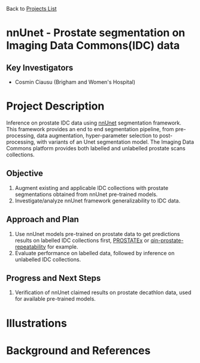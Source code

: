 Back to [Projects List](../../README.md#ProjectsList)

# nnUnet - Prostate segmentation on Imaging Data Commons(IDC) data

## Key Investigators

- Cosmin Ciausu (Brigham and Women's Hospital)

# Project Description

Inference on prostate IDC data using [nnUnet](https://github.com/MIC-DKFZ/nnUNet) segmentation framework.  
This framework provides an end to end segmentation pipeline, from pre-processing, data augmentation, hyper-parameter selection to post-processing, with variants of an Unet segmentation model.
The Imaging Data Commons platform provides both labelled and unlabelled prostate scans collections.

## Objective

1. Augment existing and applicable IDC collections with prostate segmentations obtained from nnUnet pre-trained models. 
2. Investigate/analyze nnUnet framework generalizability to IDC data. 

## Approach and Plan

1. Use nnUnet models pre-trained on prostate data to get predictions results on labelled IDC collections first, [PROSTATEx](https://portal.imaging.datacommons.cancer.gov/explore/filters/?access=Public&collection_id=Community&collection_id=prostatex) or [qin-prostate-repeatability](https://portal.imaging.datacommons.cancer.gov/explore/filters/?access=Public&collection_id=QIN&collection_id=qin_prostate_repeatability) for example.
2. Evaluate performance on labelled data, followed by inference on unlabelled IDC collections.

## Progress and Next Steps

1. Verification of nnUnet claimed results on prostate decathlon data, used for available pre-trained models.

# Illustrations

<!-- Add pictures and links to videos that demonstrate what has been accomplished.
![Description of picture](Example2.jpg)
![Some more images](Example2.jpg)
-->

# Background and References

<!-- If you developed any software, include link to the source code repository. If possible, also add links to sample data, and to any relevant publications. -->
